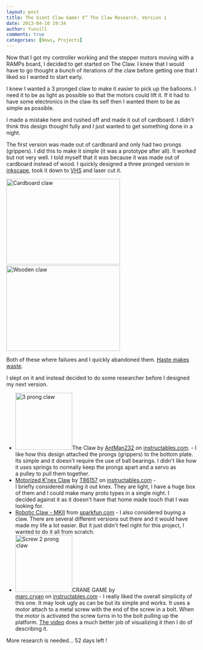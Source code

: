 ```yaml
---
layout: post
title: The Giant Claw Game! €“ The Claw Research, Version 1
date: 2013-04-10 19:34
author: funvill
comments: true
categories: [News, Projects]
---
```

Now that I got my controller working and the stepper motors moving with a RAMPs board, I decided to get started on The Claw. I knew that I would have to go thought a bunch of iterations of the claw before getting one that I liked so I wanted to start early.

I knew I wanted a 3 pronged claw to make it easier to pick up the balloons. I need it to be as light as possible so that the motors could lift it. If it had to have some electronics in the claw its self then I wanted them to be as simple as possible.

I made a mistake here and rushed off and made it out of cardboard. I didn't think this design thought fully and I just wanted to get something done in a night.

The first version was made out of cardboard and only had two prongs (grippers). I did this to make it simple (it was a prototype after all). It worked but not very well. I told myself that it was because it was made out of cardboard instead of wood. I quickly designed a three pronged version in <a href="http://inkscape.org/">inkscape</a>, took it down to <a href="http://vancouver.hackspace.ca/wp/">VHS</a> and laser cut it.

<a href="http://www.abluestar.com/blog/wp-content/uploads/2013/04/2013-04-10-19.30.02.jpg"><a href="http://www.abluestar.com/blog/wp-content/uploads/2013/04/2013-04-10-19.25.47.jpg"><img class="alignnone size-medium wp-image-3229" alt="Cardboard claw" src="http://www.abluestar.com/blog/wp-content/uploads/2013/04/2013-04-10-19.25.47-300x225.jpg" width="300" height="225" /></a> <img class="alignnone size-medium wp-image-3230" alt="Wooden claw" src="http://www.abluestar.com/blog/wp-content/uploads/2013/04/2013-04-10-19.30.02-300x225.jpg" width="300" height="225" /></a>

Both of these where failures and I quickly abandoned them. <a href="http://en.wiktionary.org/wiki/haste_makes_waste">Haste makes waste</a>.

I slept on it and instead decided to do some researcher before I designed my next version.
<ul>
	<li><a href="http://www.abluestar.com/blog/wp-content/uploads/2013/04/FIPDAOWGLFU0NAK.LARGE_.jpg"><img class="alignright size-thumbnail wp-image-3227" alt="3 prong claw" src="http://www.abluestar.com/blog/wp-content/uploads/2013/04/FIPDAOWGLFU0NAK.LARGE_-150x150.jpg" width="150" height="150" /></a>The Claw by <a href="http://www.instructables.com/member/AntMan232/">AntMan232</a> on <a href="http://www.instructables.com">instructables.com</a>. - I like how this design attached the prongs (grippers) to the bottom plate. Its simple and it doesn't require the use of ball bearings. I didn't like how it uses springs to normally keep the prongs apart and a servo as a pulley to pull them together.</li>
	<li><a href="http://www.instructables.com/id/Motorized-Knex-Claw/?ALLSTEPS">Motorized K'nex Claw</a> by <a href="http://www.instructables.com/member/T86157/">T86157</a> on <a href="http://www.instructables.com">instructables.com</a> - I briefly considered making it out knex. They are light, I have a huge box of them and I could make many proto types in a single night. I decided against it as it doesn't have that home made touch that I was looking for.</li>
	<li><a href="https://www.sparkfun.com/products/11524">Robotic Claw - MKII</a> from <a href="https://www.sparkfun.com">sparkfun.com</a> - I also considered buying a claw. There are several different versions out there and it would have made my life a lot easier. But it just didn't feel right for this project, I wanted to do it all from scratch.</li>
	<li><a href="http://www.instructables.com/id/CRANE-GAME/"><a href="http://www.abluestar.com/blog/wp-content/uploads/2013/04/FN3CJJKG5KP7J36.LARGE_.jpg"><img class="size-thumbnail wp-image-3228 alignright" alt="Screw 2 prong claw " src="http://www.abluestar.com/blog/wp-content/uploads/2013/04/FN3CJJKG5KP7J36.LARGE_-150x150.jpg" width="150" height="150" /></a>CRANE GAME</a> by <a href="http://www.instructables.com/member/marc.cryan/">marc.cryan</a> on <a href="http://www.instructables.com">instructables.com</a> - I really liked the overall simplicity of this one. It may look ugly as can be but its simple and works. It uses a motor attach to a metal screw with the end of the screw in a bolt. When the motor is activated the screw turns in to the bolt pulling up the platform. <a href="http://www.youtube.com/watch?feature=player_embedded&amp;v=aFUsb4oa33U">The video</a> does a much better job of visualizing it then I do of describing it.</li>
</ul>
More research is needed... 52 days left !

